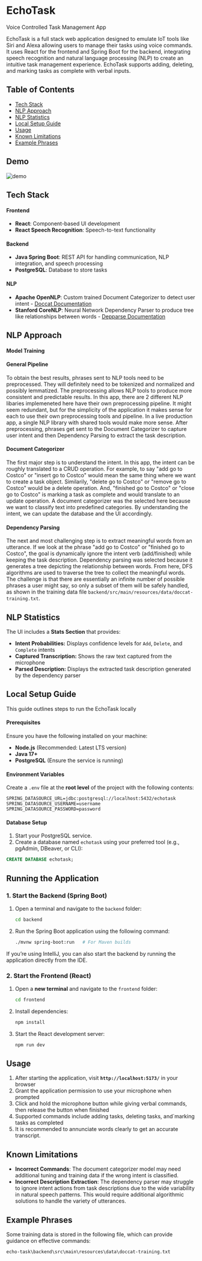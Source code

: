 # EchoTask

Voice Controlled Task Management App

EchoTask is a full stack web application designed to emulate IoT tools like Siri and Alexa allowing users to manage
their tasks using voice commands. It uses React for the frontend and Spring Boot for the backend, integrating speech
recognition and natural language processing (NLP) to create an intuitive task management experience. EchoTask supports
adding, deleting, and marking tasks as complete with verbal inputs.

## Table of Contents

- [Tech Stack](#tech-stack)
- [NLP Approach](#nlp-approach)
- [NLP Statistics](#nlp-statistics)
- [Local Setup Guide](#local-setup-guide)
- [Usage](#usage)
- [Known Limitations](#known-limitations)
- [Example Phrases](#example-phrases)

## Demo

![demo](/echo-task-demo.gif)

## Tech Stack

#### Frontend

* **React**: Component-based UI development
* **React Speech Recognition**: Speech-to-text functionality

#### Backend

* **Java Spring Boot**: REST API for handling communication, NLP integration, and speech processing
* **PostgreSQL**: Database to store tasks

#### NLP

* **Apache OpenNLP**: Custom trained Document Categorizer to detect user
  intent - [Doccat Documentation](https://opennlp.apache.org/docs/2.5.4/manual/opennlp.html#tools.doccat)
* **Stanford CoreNLP**: Neural Network Dependency Parser to produce tree like relationships between
  words - [Depparse Documentation](https://stanfordnlp.github.io/CoreNLP/depparse.html#description)

## NLP Approach

#### Model Training

#### General Pipeline

To obtain the best results, phrases sent to NLP tools need to be preprocessed. They will definitely need to be tokenized
and normalized and possibly lemmatized. The preprocessing allows NLP tools to produce more consistent and predictable
results. In this app, there are 2 different NLP libaries implemeneted here have their own preprocessing pipeline. It
might seem redundant, but for the simplicity of the application it makes sense for each to use their own preprocessing
tools and pipeline. In a live production app, a single NLP library with shared tools would make more sense. After
preprocessing, phrases get sent to the Document Categorizer to capture user intent and then Dependency Parsing to
extract the task description.

#### Document Categorizer

The first major step is to understand the intent. In this app, the intent can be roughly translated to a CRUD operation.
For example, to say "add go to Costco" or "insert go to Costco" would mean the same thing where we want to create a task
object. Similarily, "delete go to Costco" or "remove go to Costco" would be a delete operation. And, "finished go to
Costco" or "close go to Costco" is marking a task as complete and would translate to an update operation. A document
categorizer was the selected here because we want to classify text into predefined categories. By understanding the
intent, we can update the database and the UI accordingly.

#### Dependency Parsing

The next and most challenging step is to extract meaningful words from an utterance. If we look at the phrase "add
go to Costco" or "finished go to Costco", the goal is dynamically ignore the intent verb (add/finished) while keeping
the task description. Dependency parsing was selected because it generates a tree depicting the relationship between
words. From here, DFS algorithms are used to traverse the tree to collect the meaningful words. The challenge is that
there are essentially an infinite number of possible phrases a user might say, so only a subset of them will be safely
handled, as shown in the training data file `backend/src/main/resources/data/doccat-training.txt`.

## NLP Statistics

The UI includes a **Stats Section** that provides:

- **Intent Probabilities:** Displays confidence levels for `Add`, `Delete`, and `Complete` intents
- **Captured Transcription:** Shows the raw text captured from the microphone
- **Parsed Description:** Displays the extracted task description generated by the dependency parser

## Local Setup Guide

This guide outlines steps to run the EchoTask locally

#### Prerequisites

Ensure you have the following installed on your machine:

- **Node.js** (Recommended: Latest LTS version)
- **Java 17+**
- **PostgreSQL** (Ensure the service is running)

#### Environment Variables

Create a `.env` file at the **root level** of the project with the following contents:

```
SPRING_DATASOURCE_URL=jdbc:postgresql://localhost:5432/echotask
SPRING_DATASOURCE_USERNAME=username
SPRING_DATASOURCE_PASSWORD=password
```

#### Database Setup

1. Start your PostgreSQL service.
2. Create a database named `echotask` using your preferred tool (e.g., pgAdmin, DBeaver, or CLI):

```sql
CREATE DATABASE echotask;
```

## Running the Application

### 1. Start the Backend (Spring Boot)

1. Open a terminal and navigate to the `backend` folder:
   ```sh
   cd backend
   ```
2. Run the Spring Boot application using the following command:
   ```sh
   ./mvnw spring-boot:run   # For Maven builds
   ```

If you’re using IntelliJ, you can also start the backend by running the application directly from the IDE.

### 2. Start the Frontend (React)

1. Open a **new terminal** and navigate to the `frontend` folder:
   ```sh
   cd frontend
   ```
2. Install dependencies:
   ```sh
   npm install
   ```
3. Start the React development server:
   ```sh
   npm run dev
   ```

## Usage

1. After starting the application, visit **`http://localhost:5173/`** in your browser
2. Grant the application permission to use your microphone when prompted
3. Click and hold the microphone button while giving verbal commands, then release the button when finished
4. Supported commands include adding tasks, deleting tasks, and`marking tasks as completed
5. It is recommended to annunciate words clearly to get an accurate transcript.

## Known Limitations

- **Incorrect Commands**: The document categorizer model may need additional tuning and training data if the wrong
  intent is classified.
- **Incorrect Description Extraction**: The dependency parser may struggle to ignore intent actions from task
  descriptions due to the wide variability in natural speech patterns. This would require additional algorithmic
  solutions to handle the variety of utterances.

## Example Phrases

Some training data is stored in the following file, which can provide guidance on effective commands:

```
echo-task\backend\src\main\resources\data\doccat-training.txt
```